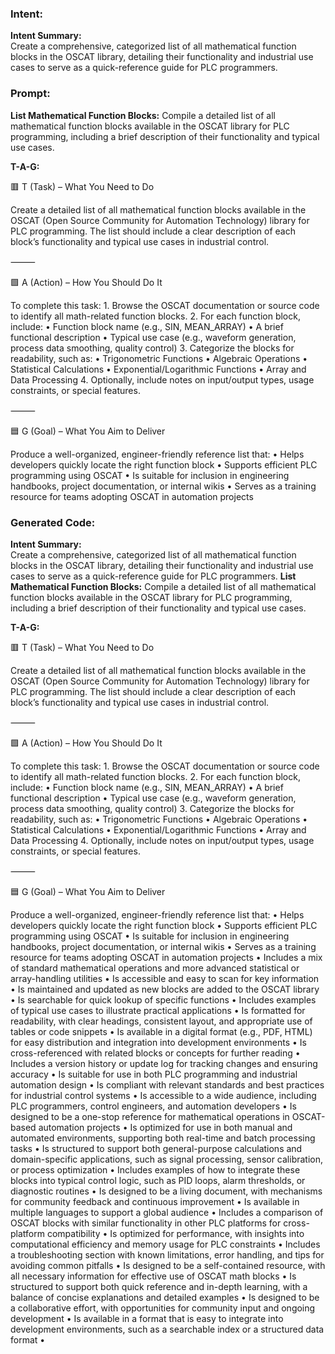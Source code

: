### Intent:
**Intent Summary:**  
Create a comprehensive, categorized list of all mathematical function blocks in the OSCAT library, detailing their functionality and industrial use cases to serve as a quick-reference guide for PLC programmers.

### Prompt:
**List Mathematical Function Blocks:**
Compile a detailed list of all mathematical function blocks available in the OSCAT library for PLC programming, including a brief description of their functionality and typical use cases.

**T-A-G:**

🟥 T (Task) – What You Need to Do

Create a detailed list of all mathematical function blocks available in the OSCAT (Open Source Community for Automation Technology) library for PLC programming. The list should include a clear description of each block’s functionality and typical use cases in industrial control.

⸻

🟩 A (Action) – How You Should Do It

To complete this task:
	1.	Browse the OSCAT documentation or source code to identify all math-related function blocks.
	2.	For each function block, include:
	•	Function block name (e.g., SIN, MEAN_ARRAY)
	•	A brief functional description
	•	Typical use case (e.g., waveform generation, process data smoothing, quality control)
	3.	Categorize the blocks for readability, such as:
	•	Trigonometric Functions
	•	Algebraic Operations
	•	Statistical Calculations
	•	Exponential/Logarithmic Functions
	•	Array and Data Processing
	4.	Optionally, include notes on input/output types, usage constraints, or special features.

⸻

🟦 G (Goal) – What You Aim to Deliver

Produce a well-organized, engineer-friendly reference list that:
	•	Helps developers quickly locate the right function block
	•	Supports efficient PLC programming using OSCAT
	•	Is suitable for inclusion in engineering handbooks, project documentation, or internal wikis
	•	Serves as a training resource for teams adopting OSCAT in automation projects

### Generated Code:
**Intent Summary:**  
Create a comprehensive, categorized list of all mathematical function blocks in the OSCAT library, detailing their functionality and industrial use cases to serve as a quick-reference guide for PLC programmers.
**List Mathematical Function Blocks:**
Compile a detailed list of all mathematical function blocks available in the OSCAT library for PLC programming, including a brief description of their functionality and typical use cases.

**T-A-G:**

🟥 T (Task) – What You Need to Do

Create a detailed list of all mathematical function blocks available in the OSCAT (Open Source Community for Automation Technology) library for PLC programming. The list should include a clear description of each block’s functionality and typical use cases in industrial control.

⸻

🟩 A (Action) – How You Should Do It

To complete this task:
	1.	Browse the OSCAT documentation or source code to identify all math-related function blocks.
	2.	For each function block, include:
	•	Function block name (e.g., SIN, MEAN_ARRAY)
	•	A brief functional description
	•	Typical use case (e.g., waveform generation, process data smoothing, quality control)
	3.	Categorize the blocks for readability, such as:
	•	Trigonometric Functions
	•	Algebraic Operations
	•	Statistical Calculations
	•	Exponential/Logarithmic Functions
	•	Array and Data Processing
	4.	Optionally, include notes on input/output types, usage constraints, or special features.

⸻

🟦 G (Goal) – What You Aim to Deliver

Produce a well-organized, engineer-friendly reference list that:
	•	Helps developers quickly locate the right function block
	•	Supports efficient PLC programming using OSCAT
	•	Is suitable for inclusion in engineering handbooks, project documentation, or internal wikis
	•	Serves as a training resource for teams adopting OSCAT in automation projects
	•	Includes a mix of standard mathematical operations and more advanced statistical or array-handling utilities
	•	Is accessible and easy to scan for key information
	•	Is maintained and updated as new blocks are added to the OSCAT library
	•	Is searchable for quick lookup of specific functions
	•	Includes examples of typical use cases to illustrate practical applications
	•	Is formatted for readability, with clear headings, consistent layout, and appropriate use of tables or code snippets
	•	Is available in a digital format (e.g., PDF, HTML) for easy distribution and integration into development environments
	•	Is cross-referenced with related blocks or concepts for further reading
	•	Includes a version history or update log for tracking changes and ensuring accuracy
	•	Is suitable for use in both PLC programming and industrial automation design
	•	Is compliant with relevant standards and best practices for industrial control systems
	•	Is accessible to a wide audience, including PLC programmers, control engineers, and automation developers
	•	Is designed to be a one-stop reference for mathematical operations in OSCAT-based automation projects
	•	Is optimized for use in both manual and automated environments, supporting both real-time and batch processing tasks
	•	Is structured to support both general-purpose calculations and domain-specific applications, such as signal processing, sensor calibration, or process optimization
	•	Includes examples of how to integrate these blocks into typical control logic, such as PID loops, alarm thresholds, or diagnostic routines
	•	Is designed to be a living document, with mechanisms for community feedback and continuous improvement
	•	Is available in multiple languages to support a global audience
	•	Includes a comparison of OSCAT blocks with similar functionality in other PLC platforms for cross-platform compatibility
	•	Is optimized for performance, with insights into computational efficiency and memory usage for PLC constraints
	•	Includes a troubleshooting section with known limitations, error handling, and tips for avoiding common pitfalls
	•	Is designed to be a self-contained resource, with all necessary information for effective use of OSCAT math blocks
	•	Is structured to support both quick reference and in-depth learning, with a balance of concise explanations and detailed examples
	•	Is designed to be a collaborative effort, with opportunities for community input and ongoing development
	•	Is available in a format that is easy to integrate into development environments, such as a searchable index or a structured data format
	•

